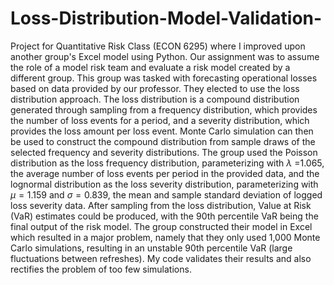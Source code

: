 # Loss-Distribution-Model-Validation-
Project for Quantitative Risk Class (ECON 6295) where I improved upon another group's Excel model using Python. Our assignment was to assume the role of a model risk team and evaluate a risk model created by a different group. This group was tasked with forecasting operational losses based on data provided by our professor. They elected to use the loss distribution approach. The loss distribution is a compound distribution generated through sampling from a frequency distribution, which provides the number of loss events for a period, and a severity distribution, which provides the loss amount per loss event. Monte Carlo simulation can then be used to construct the compound distribution from sample draws of the selected frequency and severity distributions. The group used the Poisson distribution as the loss frequency distribution, parameterizing with $\lambda$ =1.065, the average number of loss events per period in the provided data, and the lognormal distribution as the loss severity distribution, parameterizing with $\mu = 1.159$ and $\sigma = 0.839$, the mean and sample standard deviation of logged loss severity data. After sampling from the loss distribution, Value at Risk (VaR) estimates could be produced, with the 90th percentile VaR being the final output of the risk model. The group constructed their model in Excel which resulted in a major problem, namely that they only used 1,000 Monte Carlo simulations, resulting in an unstable 90th percentile VaR (large fluctuations between refreshes). My code validates their results and also rectifies the problem of too few simulations. 